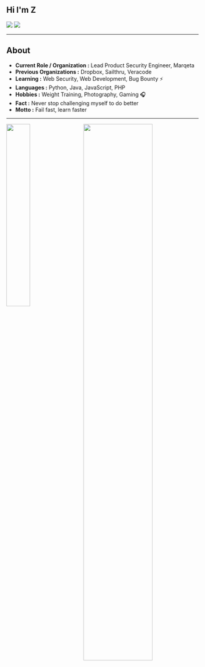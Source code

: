 ## Hi I'm Z
[![](https://img.shields.io/badge/LinkedIn-fangzway-blue)](https://www.linkedin.com/in/fangzway/)
[![](https://img.shields.io/badge/Gmail-fang.zway%40gmail.com-red)](mailto:fang.zway@gmail.com)

---------------------------------------------------------------------------------------------------------------------------------------------------------------------------------
## About


-  **Current Role / Organization :** Lead Product Security Engineer, Marqeta
-  **Previous Organizations :** Dropbox, Sailthru, Veracode
-  **Learning :** Web Security, Web Development, Bug Bounty :zap: 	
-  **Languages :** Python, Java, JavaScript, PHP 
-  **Hobbies :** Weight Training, Photography, Gaming :headphones:
-  **Fact :** Never stop challenging myself to do better 
-  **Motto :** Fail fast, learn faster

---------------------------------------------------------------------------------------------------------------------------------------------------------------------------------
<div>
  <img align="left" width="35%" height="35%" src="https://github-readme-stats.vercel.app/api/top-langs/?username=layzhi&layout=compact">
  <img align="right" width="60%" height="60%" src="https://github-readme-stats.vercel.app/api?username=Layzhi&show_icons=true&count_private=true">
</div>

